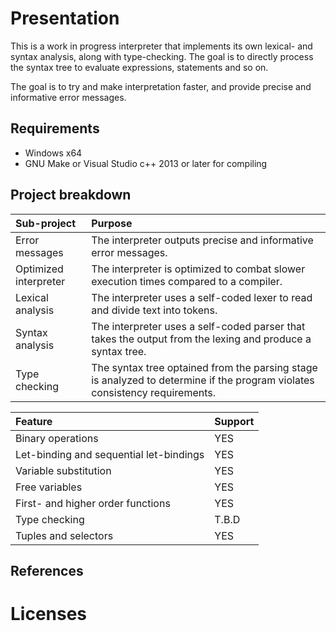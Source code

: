 # Presentation

This is a work in progress interpreter that implements its own lexical- and syntax analysis, along with type-checking. The goal is to directly process the syntax tree to evaluate expressions, statements and so on.

The goal is to try and make interpretation faster, and provide precise and informative error messages.

## Requirements

* Windows x64
* GNU Make or Visual Studio c++ 2013 or later for compiling

## Project breakdown

| Sub-project | Purpose |
| :--|:--|
| Error messages | The interpreter outputs precise and informative error messages. |
| Optimized interpreter | The interpreter is optimized to combat slower execution times compared to a compiler. |
| Lexical analysis | The interpreter uses a self-coded lexer to read and divide text into tokens. |
| Syntax analysis | The interpreter uses a self-coded parser that takes the output from the lexing and produce a syntax tree. |
| Type checking | The syntax tree optained from the parsing stage is analyzed to determine if the program violates consistency requirements. |

| Feature | Support |
| :--|:--|
| Binary operations | YES |
| Let-binding and sequential let-bindings | YES |
| Variable substitution | YES |
| Free variables | YES |
| First- and higher order functions | YES |
| Type checking | T.B.D |
| Tuples and selectors | YES |

## References

# Licenses
